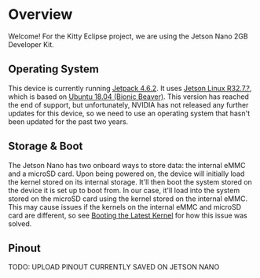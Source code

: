 # Overview

Welcome! For the Kitty Eclipse project, we are using the Jetson Nano 2GB Developer Kit.

## Operating System

This device is currently running [Jetpack 4.6.2](https://developer.nvidia.com/embedded/jetpack-sdk-462). It uses [Jetson Linux R32.7.?](https://developer.nvidia.com/embedded/linux-tegra-r3272), which is based on [Ubuntu 18.04 (Bionic Beaver)](https://ubuntu.com/18-04). This version has reached the end of support, but unfortunately, NVIDIA has not released any further updates for this device, so we need to use an operating system that hasn't been updated for the past two years.

## Storage & Boot

The Jetson Nano has two onboard ways to store data: the internal eMMC and a microSD card. Upon being powered on, the device will initially load the kernel stored on its internal storage. It'll then boot the system stored on the device it is set up to boot from. In our case, it'll load into the system stored on the microSD card using the kernel stored on the internal eMMC. This may cause issues if the kernels on the internal eMMC and microSD card are different, so see [Booting the Latest Kernel](./workarounds/kernel.md) for how this issue was solved.

## Pinout

TODO: UPLOAD PINOUT CURRENTLY SAVED ON JETSON NANO
